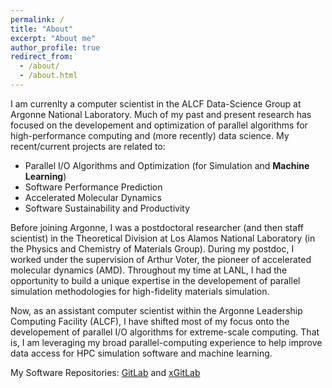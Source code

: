 ```yaml
---
permalink: /
title: "About"
excerpt: "About me"
author_profile: true
redirect_from: 
  - /about/
  - /about.html
---
```


I am currenlty a computer scientist in the ALCF Data-Science Group at Argonne National Laboratory. Much of my past and present research has focused on the developement and optimization of parallel algorithms for high-performance computing and (more recently) data science. My recent/current projects are related to:

- Parallel I/O Algorithms and Optimization (for Simulation and **Machine Learning**)
- Software Performance Prediction
- Accelerated Molecular Dynamics
- Software Sustainability and Productivity

Before joining Argonne, I was a postdoctoral researcher (and then staff scientist) in the Theoretical Division at Los Alamos National Laboratory (in the Physics and Chemistry of Materials Group). During my postdoc, I worked under the supervision of Arthur Voter, the pioneer of accelerated molecular dynamics (AMD). Throughout my time at LANL, I had the opportunity to build a unique expertise in the developement of parallel simulation methodologies for high-fidelity materials simulation.

Now, as an assistant computer scientist within the Argonne Leadership Computing Facility (ALCF), I have shifted most of my focus onto the developement of parallel I/O algorithms for extreme-scale computing. That is, I am leveraging my broad parallel-computing experience to help improve data access for HPC simulation software and machine learning.

My Software Repositories: [GitLab](https://gitlab.com/rjzamora) and [xGitLab](https://xgitlab.cels.anl.gov/rzamora)


